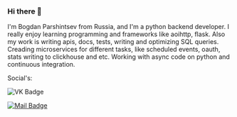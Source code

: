 ### Hi there 👋

I'm Bogdan Parshintsev from Russia, and I'm a python backend developer. I really enjoy learning programming and frameworks like aoihttp, flask. Also my work is writing apis, docs, tests, writing and optimizing SQL queries. Creading microservices for different tasks, like scheduled events, oauth, stats writing to clickhouse and etc. Working with async code on python and continuous integration.

Social's:

![VK Badge](https://img.shields.io/badge/%D0%91%D0%BE%D0%B3%D0%B4%D0%B0%D0%BD%20%D0%9F%D0%B0%D1%80%D1%88%D0%B8%D0%BD%D1%86%D0%B5%D0%B2-4680C2?link=https://vk.com/bparshintsev&logo=vk&logoColor=ffffff)

[![Mail Badge](https://img.shields.io/badge/bparshintsev@bk.ru-ea4335?&logo=gmail&logoColor=ffffff)](mailto:bparshintsev@bk.ru)
